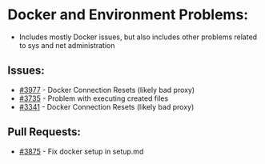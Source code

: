 # Docker and Environment Problems:
- Includes mostly Docker issues, but also includes other problems related to sys and net administration
## Issues:
- [#3977][3977] - Docker Connection Resets (likely bad proxy)
- [#3735][3735] - Problem with executing created files
- [#3341][3341] - Docker Connection Resets (likely bad proxy)

## Pull Requests:
- [#3875][3875] - Fix docker setup in setup.md

[3341]:https://github.com/Significant-Gravitas/Auto-GPT/issues/3341
[3735]:https://github.com/Significant-Gravitas/Auto-GPT/issues/3735
[3875]:https://github.com/Significant-Gravitas/Auto-GPT/pull/3875
[3977]:https://github.com/Significant-Gravitas/Auto-GPT/issues/3977